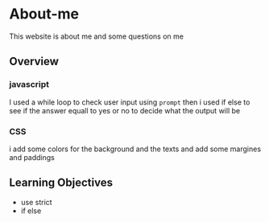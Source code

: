 # About-me
This website is about me and some questions on me 

## Overview

### javascript
I used a while loop to check  user input using `prompt`
then i used if else to see if the answer equall to yes or no to decide what the output will be

### CSS
i add some colors for the background and the texts and add some margines and paddings


## Learning Objectives
* use strict
* if else